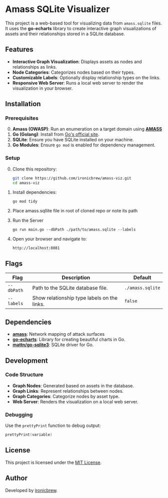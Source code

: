 # Amass SQLite Visualizer

This project is a web-based tool for visualizing data from `amass.sqlite` files. It uses the **go-echarts** library to create interactive graph visualizations of assets and their relationships stored in a SQLite database.

## Features

- **Interactive Graph Visualization**: Displays assets as nodes and relationships as links.
- **Node Categories**: Categorizes nodes based on their types.
- **Customizable Labels**: Optionally display relationship types on the links.
- **Responsive Web Server**: Runs a local web server to render the visualization in your browser.

## Installation

### Prerequisites

0. **Amass (OWASP)**: Run an enumeration on a target domain using **[AMASS](https://github.com/owasp-amass/amass)**
1. **Go (Golang)**: Install from [Go's official site](https://go.dev/).
2. **SQLite**: Ensure you have SQLite installed on your machine.
3. **Go Modules**: Ensure `go mod` is enabled for dependency management.

### Setup

0. Clone this repository:

   ```bash
   git clone https://github.com/ironicbrew/amass-viz.git
   cd amass-viz

   ```

1. Install dependencies:

   `go mod tidy`

2. Place amass.sqllite file in root of cloned repo or note its path

3. Run the Server

   `go run main.go --dbPath ./path/to/amass.sqlite --labels`

4. Open your browser and navigate to:

   `http://localhost:8081`

## Flags

| Flag       | Description                                 | Default          |
| ---------- | ------------------------------------------- | ---------------- |
| `--dbPath` | Path to the SQLite database file.           | `./amass.sqlite` |
| `--labels` | Show relationship type labels on the links. | `false`          |

## Dependencies

- **[amass](https://github.com/owasp-amass/amass)**: Network mapping of attack surfaces
- **[go-echarts](https://github.com/go-echarts/go-echarts)**: Library for creating beautiful charts in Go.
- **[mattn/go-sqlite3](https://github.com/mattn/go-sqlite3)**: SQLite driver for Go.

## Development

### Code Structure

- **Graph Nodes**: Generated based on assets in the database.
- **Graph Links**: Represent relationships between nodes.
- **Graph Categories**: Categorize nodes by asset type.
- **Web Server**: Renders the visualization on a local web server.

### Debugging

Use the `prettyPrint` function to debug output:

```go
prettyPrint(variable)
```

## License

This project is licensed under the [MIT License](LICENSE).

## Author

Developed by [ironicbrew](https://github.com/ironicbrew).

```

```

